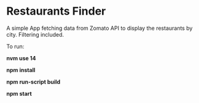 # Restaurants Finder

A simple App fetching data from Zomato API to display the restaurants by city. Filtering included.

To run:

**nvm use 14**

**npm install**

**npm run-script build**

**npm start**